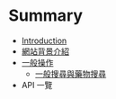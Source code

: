# Summary

* [Introduction](README.md)
* [網站背景介紹](wang_zhan_bei_jing_jie_shao.md)
* [一般操作](yi_ban_cao_zuo.md)
   * [一般搜尋與藥物搜尋](yi_ban_sou_xun_yu_yao_wu_sou_xun.md)
* API 一覽

